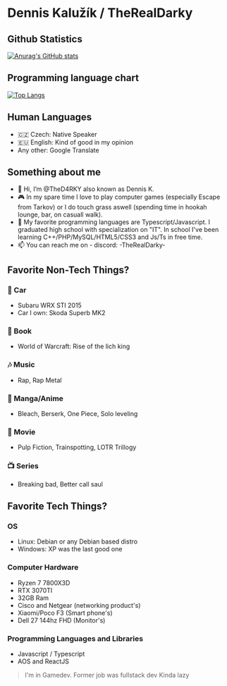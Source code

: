 # Dennis Kalužík / TheRealDarky

## Github Statistics 

[![Anurag's GitHub stats](https://github-readme-stats.vercel.app/api?username=TheD4RKY&show_icons=true&theme=tokyonight)](https://github.com/anuraghazra/github-readme-stats) 


## Programming language chart
[![Top Langs](https://github-readme-stats.vercel.app/api/top-langs/?username=TheD4RKY&show_icons=true&theme=tokyonight&langs_count=10)](https://github.com/anuraghazra/github-readme-stats)

## Human Languages
- :czech_republic: Czech: Native Speaker 
- :eu: English: Kind of good in my opinion
- Any other: Google Translate

## Something about me
- 👋 Hi, I’m @TheD4RKY also known as Dennis K.
- :video_game: In my spare time I love to play computer games (especially Escape from Tarkov) or I do touch grass aswell (spending time in hookah lounge, bar, on casuall walk).
- 🌱 My favorite programming languages are Typescript/Javascript. I graduated high school with specialization on "IT". In school I've been learning C++/PHP/MySQL/HTML5/CSS3 and Js/Ts in free time.
- 📫 You can reach me on - discord: -TheRealDarky-
## Favorite Non-Tech Things?

### :car: Car 
- Subaru WRX STI 2015
- Car I own: Skoda Superb MK2

### :book: Book
- World of Warcraft: Rise of the lich king

### :notes: Music
- Rap, Rap Metal

### :blue_book: Manga/Anime
- Bleach, Berserk, One Piece, Solo leveling

### :movie_camera: Movie
- Pulp Fiction, Trainspotting, LOTR Trillogy

### :tv: Series
- Breaking bad, Better call saul

## Favorite Tech Things?
### OS
- Linux: Debian or any Debian based distro
- Windows: XP was the last good one

### Computer Hardware
- Ryzen 7 7800X3D
- RTX 3070TI
- 32GB Ram
- Cisco and Netgear (networking product's)
- Xiaomi/Poco F3 (Smart phone's)
- Dell 27 144hz FHD (Monitor's)

### Programming Languages and Libraries
- Javascript / Typescript
- AOS and ReactJS



> I'm in Gamedev. Former job was fullstack dev
> Kinda lazy


